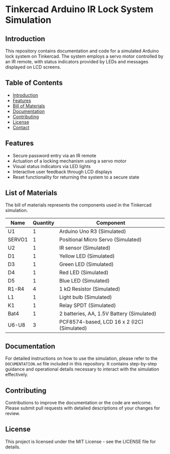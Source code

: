 # Tinkercad Arduino IR Lock System Simulation

## Introduction
This repository contains documentation and code for a simulated Arduino lock system on Tinkercad. The system employs a servo motor controlled by an IR remote, with status indicators provided by LEDs and messages displayed on LCD screens.

## Table of Contents
- [Introduction](#introduction)
- [Features](#features)
- [Bill of Materials](#bill-of-materials)
- [Documentation](#documentation)
- [Contributing](#contributing)
- [License](#license)
- [Contact](#contact)

## Features
- Secure password entry via an IR remote
- Actuation of a locking mechanism using a servo motor
- Visual status indicators via LED lights
- Interactive user feedback through LCD displays
- Reset functionality for returning the system to a secure state

## List of Materials
The bill of materials represents the components used in the Tinkercad simulation.

| Name   | Quantity | Component                       |
| ------ | -------- | ------------------------------- |
| U1     | 1        | Arduino Uno R3 (Simulated)      |
| SERVO1 | 1        | Positional Micro Servo (Simulated) |
| U2     | 1        | IR sensor (Simulated)           |
| D1     | 1        | Yellow LED (Simulated)          |
| D3     | 1        | Green LED (Simulated)           |
| D4     | 1        | Red LED (Simulated)             |
| D5     | 1        | Blue LED (Simulated)            |
| R1-R4  | 4        | 1 kΩ Resistor (Simulated)       |
| L1     | 1        | Light bulb (Simulated)          |
| K1     | 1        | Relay SPDT (Simulated)          |
| Bat4   | 1        | 2 batteries, AA, 1.5V Battery (Simulated) |
| U6-U8  | 3        | PCF8574-based, LCD 16 x 2 (I2C) (Simulated) |

## Documentation
For detailed instructions on how to use the simulation, please refer to the `DOCUMENTATION.md` file included in this repository. It contains step-by-step guidance and operational details necessary to interact with the simulation effectively.

## Contributing
Contributions to improve the documentation or the code are welcome. Please submit pull requests with detailed descriptions of your changes for review.

## License
This project is licensed under the MIT License - see the LICENSE file for details.
